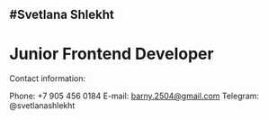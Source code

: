 #Svetlana Shlekht
---
Junior Frontend Developer
===


Contact information:

Phone: +7 905 456 0184
E-mail: barny.2504@gmail.com
Telegram: @svetlanashlekht